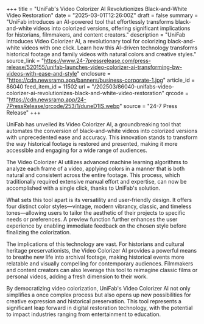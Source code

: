 +++
title = "UniFab's Video Colorizer AI Revolutionizes Black-and-White Video Restoration"
date = "2025-03-01T12:26:00Z"
draft = false
summary = "UniFab introduces an AI-powered tool that effortlessly transforms black-and-white videos into colorized versions, offering significant implications for historians, filmmakers, and content creators."
description = "UniFab introduces Video Colorizer AI, a revolutionary tool for colorizing black-and-white videos with one click. Learn how this AI-driven technology transforms historical footage and family videos with natural colors and creative styles."
source_link = "https://www.24-7pressrelease.com/press-release/520155/unifab-launches-video-colorizer-ai-transforming-bw-videos-with-ease-and-style"
enclosure = "https://cdn.newsramp.app/banners/business-corporate-1.jpg"
article_id = 86040
feed_item_id = 11502
url = "/202503/86040-unifabs-video-colorizer-ai-revolutionizes-black-and-white-video-restoration"
qrcode = "https://cdn.newsramp.app/24-7PressRelease/qrcode/253/1/duneD1IS.webp"
source = "24-7 Press Release"
+++

<p>UniFab has unveiled its Video Colorizer AI, a groundbreaking tool that automates the conversion of black-and-white videos into colorized versions with unprecedented ease and accuracy. This innovation stands to transform the way historical footage is restored and presented, making it more accessible and engaging for a wide range of audiences.</p><p>The Video Colorizer AI utilizes advanced machine learning algorithms to analyze each frame of a video, applying colors in a manner that is both natural and consistent across the entire footage. This process, which traditionally required extensive manual effort and expertise, can now be accomplished with a single click, thanks to UniFab's solution.</p><p>What sets this tool apart is its versatility and user-friendly design. It offers four distinct color styles—vintage, modern vibrancy, classic, and timeless tones—allowing users to tailor the aesthetic of their projects to specific needs or preferences. A preview function further enhances the user experience by enabling immediate feedback on the chosen style before finalizing the colorization.</p><p>The implications of this technology are vast. For historians and cultural heritage preservationists, the Video Colorizer AI provides a powerful means to breathe new life into archival footage, making historical events more relatable and visually compelling for contemporary audiences. Filmmakers and content creators can also leverage this tool to reimagine classic films or personal videos, adding a fresh dimension to their work.</p><p>By democratizing video colorization, UniFab's Video Colorizer AI not only simplifies a once complex process but also opens up new possibilities for creative expression and historical preservation. This tool represents a significant leap forward in digital restoration technology, with the potential to impact industries ranging from entertainment to education.</p>
